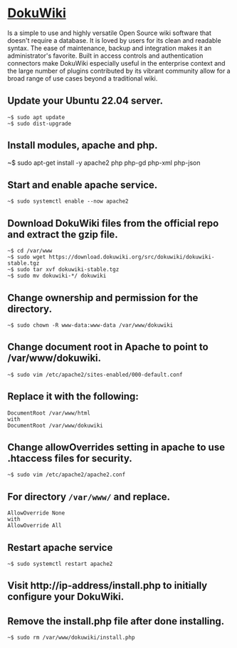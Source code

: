 # [DokuWiki](https://www.dokuwiki.org/dokuwiki) 
 Is a simple to use and highly versatile Open Source wiki software that doesn't require a database. It is loved by users for its clean and readable syntax. The ease of maintenance, backup and integration makes it an administrator's favorite. Built in access controls and authentication connectors make DokuWiki especially useful in the enterprise context and the large number of plugins contributed by its vibrant community allow for a broad range of use cases beyond a traditional wiki.


## Update your Ubuntu 22.04 server.
```
~$ sudo apt update
~$ sudo dist-upgrade
```

## Install modules,  apache and php.
~$ sudo apt-get install -y apache2 php php-gd php-xml php-json

## Start and enable apache service.
```
~$ sudo systemctl enable --now apache2
```

## Download DokuWiki files from the official repo and extract the gzip file.
```
~$ cd /var/www
~$ sudo wget https://download.dokuwiki.org/src/dokuwiki/dokuwiki-stable.tgz
~$ sudo tar xvf dokuwiki-stable.tgz
~$ sudo mv dokuwiki-*/ dokuwiki
```

## Change ownership and permission for the directory.
```
~$ sudo chown -R www-data:www-data /var/www/dokuwiki
```

## Change document root in Apache to point to /var/www/dokuwiki.
```
~$ sudo vim /etc/apache2/sites-enabled/000-default.conf
```
## Replace it with the following:
```
DocumentRoot /var/www/html
with
DocumentRoot /var/www/dokuwiki
```
## Change allowOverrides setting in apache to use .htaccess files for security.
```
~$ sudo vim /etc/apache2/apache2.conf
```
## For directory `/var/www/` and replace.
```
AllowOverride None
with
AllowOverride All
```

## Restart apache service
```
~$ sudo systemctl restart apache2
```
## Visit http://ip-address/install.php to initially configure your DokuWiki.

## Remove the install.php file after done installing.
```
~$ sudo rm /var/www/dokuwiki/install.php
```